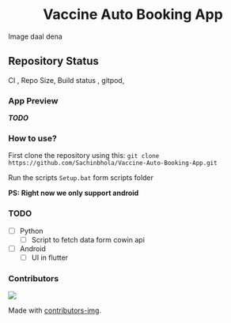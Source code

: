 <h1 align ="center">Vaccine Auto Booking App</h1>

Image daal dena

## Repository Status

CI , Repo Size, Build status , gitpod,

### App Preview

**_TODO_**

### How to use?

First clone the repository using this:
`git clone https://github.com/Sachinbhola/Vaccine-Auto-Booking-App.git`

Run the scripts `Setup.bat` form scripts folder

**PS: Right now we only support android**

### TODO

- [ ] Python
  - [ ] Script to fetch data form cowin api
- [ ] Android
  - [ ] UI in flutter

### Contributors

<a href="https://github.com/Sachinbhola/Vaccine-Auto-Booking-App/graphs/contributors">
  <img src="https://contrib.rocks/image?repo=Sachinbhola/Vaccine-Auto-Booking-App" />
</a>

Made with [contributors-img](https://contrib.rocks).
